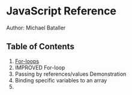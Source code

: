 # JavaScript Reference
Author: Michael Bataller

## Table of Contents
1. [For-loops](./for.js)
2. IMPROVED For-loop
3. Passing by references/values Demonstration
4. Binding specific variables to an array
5. 